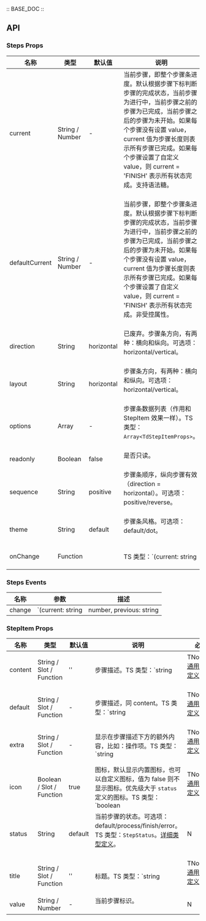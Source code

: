 :: BASE_DOC ::

## API
### Steps Props

名称 | 类型 | 默认值 | 说明 | 必传
-- | -- | -- | -- | --
current | String / Number | - | 当前步骤，即整个步骤条进度。默认根据步骤下标判断步骤的完成状态，当前步骤为进行中，当前步骤之前的步骤为已完成，当前步骤之后的步骤为未开始。如果每个步骤没有设置 value，current 值为步骤长度则表示所有步骤已完成。如果每个步骤设置了自定义 value，则 current = 'FINISH' 表示所有状态完成。支持语法糖。<br/><br/> | N
defaultCurrent | String / Number | - | 当前步骤，即整个步骤条进度。默认根据步骤下标判断步骤的完成状态，当前步骤为进行中，当前步骤之前的步骤为已完成，当前步骤之后的步骤为未开始。如果每个步骤没有设置 value，current 值为步骤长度则表示所有步骤已完成。如果每个步骤设置了自定义 value，则 current = 'FINISH' 表示所有状态完成。非受控属性。<br/><br/> | N
direction | String | horizontal | 已废弃。步骤条方向，有两种：横向和纵向。可选项：horizontal/vertical。<br/><br/> | N
layout | String | horizontal | 步骤条方向，有两种：横向和纵向。可选项：horizontal/vertical。<br/><br/> | N
options | Array | - | 步骤条数据列表（作用和 StepItem 效果一样）。TS 类型：`Array<TdStepItemProps>`。<br/><br/> | N
readonly | Boolean | false | 是否只读。<br/><br/> | N
sequence | String | positive | 步骤条顺序，纵向步骤有效（direction = horizontal）。可选项：positive/reverse。<br/><br/> | N
theme | String | default | 步骤条风格。可选项：default/dot。<br/><br/> | N
onChange | Function |  | TS 类型：`(current: string | number, previous: string | number, context?: { e?: MouseEvent }) => void`<br/>当前步骤发生变化时触发。<br/><br/> | N

### Steps Events

名称 | 参数 | 描述
-- | -- | --
change | `(current: string | number, previous: string | number, context?: { e?: MouseEvent })` | 当前步骤发生变化时触发。<br/><br/>

### StepItem Props

名称 | 类型 | 默认值 | 说明 | 必传
-- | -- | -- | -- | --
content | String / Slot / Function | '' | 步骤描述。TS 类型：`string | TNode`。[通用类型定义](https://github.com/Tencent/tdesign-vue/blob/develop/src/common.ts)。<br/><br/> | N
default | String / Slot / Function | - | 步骤描述，同 content。TS 类型：`string | TNode`。[通用类型定义](https://github.com/Tencent/tdesign-vue/blob/develop/src/common.ts)。<br/><br/> | N
extra | String / Slot / Function | - | 显示在步骤描述下方的额外内容，比如：操作项。TS 类型：`string | TNode`。[通用类型定义](https://github.com/Tencent/tdesign-vue/blob/develop/src/common.ts)。<br/><br/> | N
icon | Boolean / Slot / Function | true | 图标，默认显示内置图标，也可以自定义图标，值为 false 则不显示图标。优先级大于 `status` 定义的图标。TS 类型：`boolean | TNode`。[通用类型定义](https://github.com/Tencent/tdesign-vue/blob/develop/src/common.ts)。<br/><br/> | N
status | String | default | 当前步骤的状态。可选项：default/process/finish/error。TS 类型：`StepStatus`。[详细类型定义](https://github.com/Tencent/tdesign-vue/tree/develop/src/steps/type.ts)。<br/><br/> | N
title | String / Slot / Function | '' | 标题。TS 类型：`string | TNode`。[通用类型定义](https://github.com/Tencent/tdesign-vue/blob/develop/src/common.ts)。<br/><br/> | N
value | String / Number | - | 当前步骤标识。<br/><br/> | N
